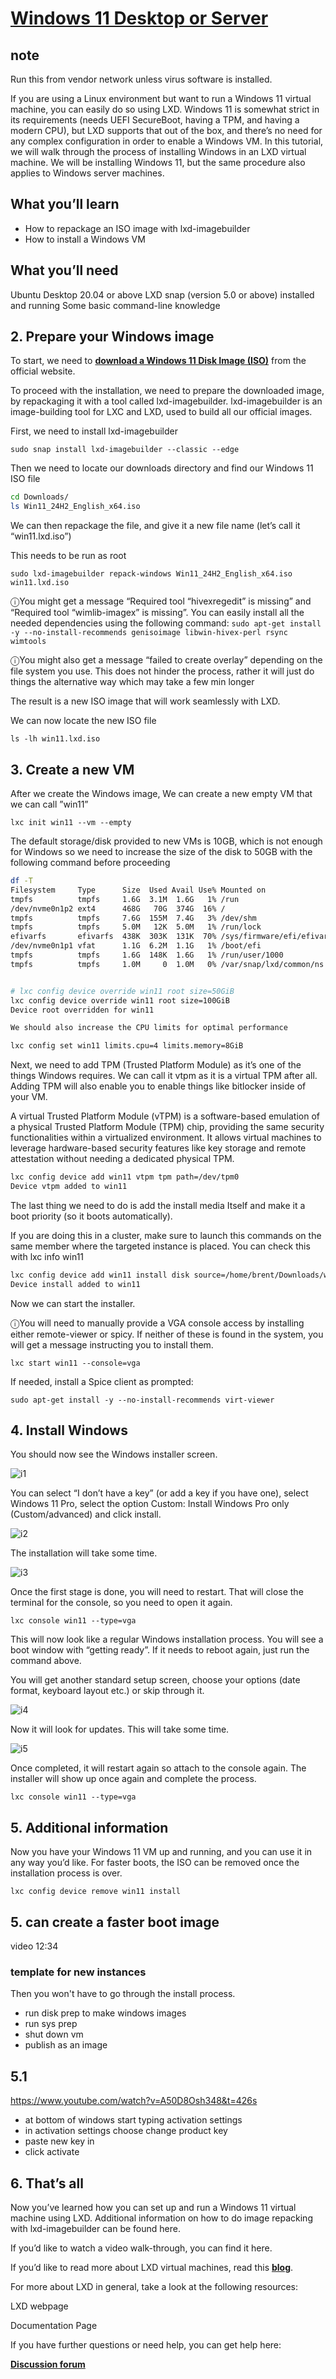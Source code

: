 # **[Windows 11 Desktop or Server](https://ubuntu.com/tutorials/how-to-install-a-windows-11-vm-using-lxd#1-overview)**

## note

Run this from vendor network unless virus software is installed.

If you are using a Linux environment but want to run a Windows 11 virtual machine, you can easily do so using LXD. Windows 11 is somewhat strict in its requirements (needs UEFI SecureBoot, having a TPM, and having a modern CPU), but LXD supports that out of the box, and there’s no need for any complex configuration in order to enable a Windows VM. In this tutorial, we will walk through the process of installing Windows in an LXD virtual machine. We will be installing Windows 11, but the same procedure also applies to Windows server machines.

## What you’ll learn

- How to repackage an ISO image with lxd-imagebuilder
- How to install a Windows VM

## What you’ll need

Ubuntu Desktop 20.04 or above
LXD snap (version 5.0 or above) installed and running
Some basic command-line knowledge

## 2. Prepare your Windows image

To start, we need to **[download a Windows 11 Disk Image (ISO)](https://www.microsoft.com/software-download/windows11)** from the official website.

To proceed with the installation, we need to prepare the downloaded image, by repackaging it with a tool called lxd-imagebuilder. lxd-imagebuilder is an image-building tool for LXC and LXD, used to build all our official images.

First, we need to install lxd-imagebuilder

`sudo snap install lxd-imagebuilder --classic --edge`

Then we need to locate our downloads directory and find our Windows 11 ISO file

```bash
cd Downloads/
ls Win11_24H2_English_x64.iso
```

We can then repackage the file, and give it a new file name (let’s call it “win11.lxd.iso”)

This needs to be run as root

`sudo lxd-imagebuilder repack-windows Win11_24H2_English_x64.iso win11.lxd.iso`

ⓘYou might get a message “Required tool “hivexregedit” is missing” and “Required tool “wimlib-imagex” is missing”. You can easily install all the needed dependencies using the following command: `sudo apt-get install -y --no-install-recommends genisoimage libwin-hivex-perl rsync wimtools`

ⓘYou might also get a message “failed to create overlay” depending on the file system you use. This does not hinder the process, rather it will just do things the alternative way which may take a few min longer

The result is a new ISO image that will work seamlessly with LXD.

We can now locate the new ISO file

`ls -lh win11.lxd.iso`

## 3. Create a new VM

After we create the Windows image, We can create a new empty VM that we can call ”win11”

`lxc init win11 --vm --empty`

The default storage/disk provided to new VMs is 10GB, which is not enough for Windows so we need to increase the size of the disk to 50GB with the following command before proceeding

```bash
df -T
Filesystem     Type      Size  Used Avail Use% Mounted on
tmpfs          tmpfs     1.6G  3.1M  1.6G   1% /run
/dev/nvme0n1p2 ext4      468G   70G  374G  16% /
tmpfs          tmpfs     7.6G  155M  7.4G   3% /dev/shm
tmpfs          tmpfs     5.0M   12K  5.0M   1% /run/lock
efivarfs       efivarfs  438K  303K  131K  70% /sys/firmware/efi/efivars
/dev/nvme0n1p1 vfat      1.1G  6.2M  1.1G   1% /boot/efi
tmpfs          tmpfs     1.6G  148K  1.6G   1% /run/user/1000
tmpfs          tmpfs     1.0M     0  1.0M   0% /var/snap/lxd/common/ns


# lxc config device override win11 root size=50GiB
lxc config device override win11 root size=100GiB
Device root overridden for win11

We should also increase the CPU limits for optimal performance

lxc config set win11 limits.cpu=4 limits.memory=8GiB
```

Next, we need to add TPM (Trusted Platform Module) as it’s one of the things Windows requires. We can call it vtpm as it is a virtual TPM after all. Adding TPM will also enable you to enable things like bitlocker inside of your VM.

A virtual Trusted Platform Module (vTPM) is a software-based emulation of a physical Trusted Platform Module (TPM) chip, providing the same security functionalities within a virtualized environment. It allows virtual machines to leverage hardware-based security features like key storage and remote attestation without needing a dedicated physical TPM.

```bash
lxc config device add win11 vtpm tpm path=/dev/tpm0
Device vtpm added to win11
```

The last thing we need to do is add the install media Itself and make it a boot priority (so it boots automatically).

If you are doing this in a cluster, make sure to launch this commands on the same member where the targeted instance is placed. You can check this with lxc info win11

```bash
lxc config device add win11 install disk source=/home/brent/Downloads/win11.lxd.iso boot.priority=10
Device install added to win11
```

Now we can start the installer.

ⓘYou will need to manually provide a VGA console access by installing either remote-viewer or spicy. If neither of these is found in the system, you will get a message instructing you to install them.

`lxc start win11 --console=vga`

If needed, install a Spice client as prompted:

`sudo apt-get install -y --no-install-recommends virt-viewer`

## 4. Install Windows

You should now see the Windows installer screen.

![i1](https://lh4.googleusercontent.com/TPGhAj1s0mdLxWVWJA61U1hKfzGvn2PxcexmgCRGofOf4FTM-RLSjycLyUKfapgWCKevEd-qL2Y8AfEI_Rdr44Npoh6JM3CNbf98Uw1Z4saXj_wAX89ZOYIX84LJxgZHKU02za8puz-XlAlnlA)

You can select “I don’t have a key” (or add a key if you have one), select Windows 11 Pro, select the option Custom: Install Windows Pro only (Custom/advanced) and click install.

![i2](https://lh5.googleusercontent.com/-1GZJKu8th67c1L3nPkGKV42d9laRGTrhwqIvTtTxRP8pKVI0uYGS2NB5COJ-4zLb42TQg_qiMKN39WXbihl6kRWA4JJCrCjjxI9P0xvaV9eHoOGyRjJVQr17hq_n91fm3iL8RI_XHVzGRgYxg)

The installation will take some time.

![i3](https://lh4.googleusercontent.com/5oVbkYDGEF_d4hMADl2eLsGyMjMRO-1gyA0L3QUdTRINbcqigQQJOLGQaI5iHMsyzXDAoDmBHeq87Y1mSdjykoUxVI_98zY-hDHGkBOejHPDJ9v88TxqmyWaifPBvcKiN1OASMCQtmrCP_rrSA)

Once the first stage is done, you will need to restart. That will close the terminal for the console, so you need to open it again.

`lxc console win11 --type=vga`

This will now look like a regular Windows installation process. You will see a boot window with “getting ready”. If it needs to reboot again, just run the command above.

You will get another standard setup screen, choose your options (date format, keyboard layout etc.) or skip through it.

![i4](https://lh5.googleusercontent.com/hywd6kdwOskInsSf99d4py3mnreVmsms_-fkdTtGT6lopLEY0iazE-SK1mDDK1la39n0naruuWz06fUFNJQalViPUYzpnRakneO4KSkaBhevdVoCM86Eow4PQfIabkA1P-ijZ6COiXaJDUKM0Q)

Now it will look for updates. This will take some time.

![i5](https://lh5.googleusercontent.com/Ui5uF-_v6f7dYcY7abvroXt_tC3DKl8t27uo1bKWHyM9_7YsSKEMJtiFmwqv3oEb183cNZQWYB2NN3uBK5SUPbJRpo4azM2ld9hy_2dQBQwsGTCamwElsYSpiOoQ-eioypVM9nD2wX5dQTVZeg)

Once completed, it will restart again so attach to the console again. The installer will show up once again and complete the process.

`lxc console win11 --type=vga`

## 5. Additional information

Now you have your Windows 11 VM up and running, and you can use it in any way you’d like. For faster boots, the ISO can be removed once the installation process is over.

`lxc config device remove win11 install`

## 5. can create a faster boot image

video 12:34

### template for new instances

Then you won't have to go through the install process.

- run disk prep to make windows images
- run sys prep
- shut down vm
- publish as an image

## 5.1

<https://www.youtube.com/watch?v=A50D8Osh348&t=426s>

- at bottom of windows start typing activation settings
- in activation settings choose change product key
- paste new key in
- click activate

## 6. That’s all

Now you’ve learned how you can set up and run a Windows 11 virtual machine using LXD. Additional information on how to do image repacking with lxd-imagebuilder can be found here.

If you’d like to watch a video walk-through, you can find it here.

If you’d like to read more about LXD virtual machines, read this **[blog](https://ubuntu.com/blog/lxd-virtual-machines-an-overview)**.

For more about LXD in general, take a look at the following resources:

LXD webpage

Documentation Page

If you have further questions or need help, you can get help here:

**[Discussion forum](https://discourse.ubuntu.com/c/lxd/126?_gl=1*1s718h5*_gcl_au*MTcwMzEzOTMxMC4xNzUzMTIxNDg4)**
